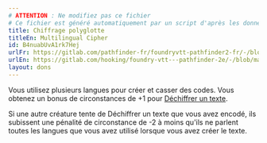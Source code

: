 ```yaml
---
# ATTENTION : Ne modifiez pas ce fichier
# Ce fichier est généré automatiquement par un script d'après les données du module Foundry VTT officiel et de sa traduction
title: Chiffrage polyglotte
titleEn: Multilingual Cipher
id: B4nuabUvA1rk7Hej
urlFr: https://gitlab.com/pathfinder-fr/foundryvtt-pathfinder2-fr/-/blob/master/data/feats/B4nuabUvA1rk7Hej.htm
urlEn: https://gitlab.com/hooking/foundry-vtt---pathfinder-2e/-/blob/master/packs/data/feats.db/multilingual-cipher.json
layout: dons
---
```

Vous utilisez plusieurs langues pour créer et casser des codes. Vous obtenez un bonus de circonstances de +1 pour [Déchiffrer un texte](../actions/déchiffrer-un-texte.html).

Si une autre créature tente de Déchiffrer un texte que vous avez encodé, ils subissent une pénalité de circonstance de -2 à moins qu'ils ne parlent toutes les langues que vous avez utilisé lorsque vous avez créer le texte.
